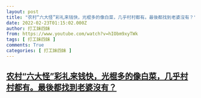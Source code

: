 ```yaml
---
layout: post
title: "农村“六大怪”彩礼来钱快，光棍多的像白菜，几乎村村都有。最後都找到老婆沒有？"
date: 2022-02-23T01:15:02.000Z
author: 打工妹四妹
from: https://www.youtube.com/watch?v=hIObm9xyTWk
tags: [ 打工妹四妹 ]
comments: True
categories: [ 打工妹四妹 ]
---
```

<!--1645578902000-->
[农村“六大怪”彩礼来钱快，光棍多的像白菜，几乎村村都有。最後都找到老婆沒有？](https://www.youtube.com/watch?v=hIObm9xyTWk)
------

<div>

</div>
